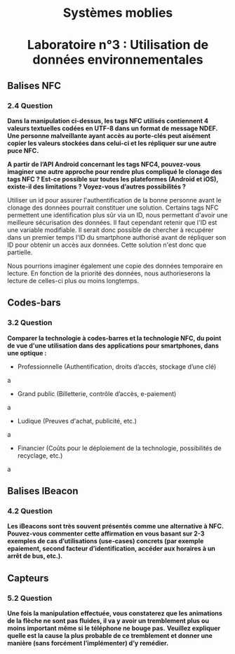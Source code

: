 # <center> Systèmes moblies
# <center> Laboratoire n°3 : Utilisation de données environnementales

## Balises NFC

### 2.4 Question
**Dans la manipulation ci-dessus, les tags NFC utilisés contiennent 4 valeurs textuelles codées en UTF-8 dans un format de message NDEF. Une personne malveillante ayant accès au porte-clés peut aisément copier les valeurs stockées dans celui-ci et les répliquer sur une autre puce NFC.**

**A partir de l’API Android concernant les tags NFC4, pouvez-vous imaginer une autre approche pour rendre plus compliqué le clonage des tags NFC ? Est-ce possible sur toutes les plateformes (Android et iOS), existe-il des limitations ? Voyez-vous d’autres possibilités ?**

Utiliser un id pour assurer l'authentification de la bonne personne avant le clonage des données pourrait constituer une solution. Certains tags NFC permettent une identification plus sûr via un ID, nous permettant d'avoir une meilleure sécurisation des données. Il faut cependant retenir que l'ID est une variable modifiable. Il serait donc possible de chercher à recupérer dans un premier temps l'ID du smartphone authorisé avant de répliquer son ID pour obtenir un accès aux données. Cette solution n'est donc que partielle.

Nous pourrions imaginer également une copie des données temporaire en lecture. En fonction de la priorité des données, nous authorieserons la lecture de celles-ci plus ou moins longtemps.

## Codes-bars

### 3.2 Question
**Comparer la technologie à codes-barres et la technologie NFC, du point de vue d'une utilisation dans des applications pour smartphones, dans une optique :**
- Professionnelle (Authentification, droits d’accès, stockage d’une clé)

a
-  Grand public (Billetterie, contrôle d’accès, e-paiement)

a
-  Ludique (Preuves d'achat, publicité, etc.)

a
-  Financier (Coûts pour le déploiement de la technologie, possibilités de recyclage, etc.)

a

## Balises IBeacon

### 4.2 Question
**Les iBeacons sont très souvent présentés comme une alternative à NFC. Pouvez-vous commenter cette affirmation en vous basant sur 2-3 exemples de cas d’utilisations (use-cases) concrets (par exemple epaiement, second facteur d’identification, accéder aux horaires à un arrêt de bus, etc.).**

## Capteurs

### 5.2 Question
**Une fois la manipulation effectuée, vous constaterez que les animations de la flèche ne sont pas fluides, il va y avoir un tremblement plus ou moins important même si le téléphone ne bouge pas.**
**Veuillez expliquer quelle est la cause la plus probable de ce tremblement et donner une manière (sans forcément l’implémenter) d’y remédier.**
